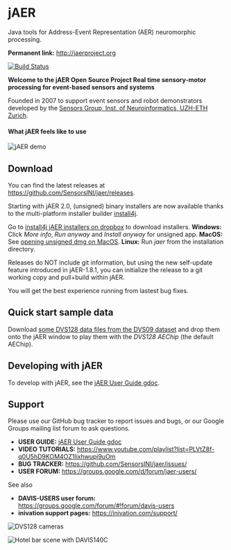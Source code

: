 # jAER
Java tools for Address-Event Representation (AER) neuromorphic processing. 

**Permanent link:** http://jaerproject.org

[![Build Status](https://travis-ci.org/SensorsINI/jaer.svg?branch=master)](https://travis-ci.org/SensorsINI/jaer)

**Welcome to the jAER Open Source Project
Real time sensory-motor processing for event-based sensors and systems**

Founded in 2007 to support event sensors and robot demonstrators developed by the [Sensors Group, Inst. of Neuroinformatics, UZH-ETH Zurich](https://sensors.ini.uzh.ch). 

#### What jAER feels like to use

![jAER demo](/images/using_jaer_2021-01-22_08-16-47_1.gif)

## Download

You can find the latest releases at <https://github.com/SensorsINI/jaer/releases>. 

Starting with jAER 2.0, (unsigned) binary installers are now available thanks to the 
multi-platform installer builder [install4j](https://www.ej-technologies.com/products/install4j/overview.html). 

Go to [install4j jAER installers on dropbox](https://www.dropbox.com/scl/fo/ibqmrztay51g7fg5d7mu3/h?rlkey=ulwos9lxmv38rrv5x1flic9z2&dl=0) to download installers. 
**Windows:** Click *More info*, *Run anyway* and *Install anyway* for unsigned app.
**MacOS:** See [opening unsigned dmg on MacOS](https://support.apple.com/guide/mac-help/open-a-mac-app-from-an-unidentified-developer-mh40616/mac).
**Linux:** Run *jaer* from the installation directory.

Releases do NOT include git information, but using the new self-update feature introduced in jAER-1.8.1, 
you can initialize the release to a git working copy and pull+build within jAER. 

You will get the best experience running from lastest bug fixes. 

## Quick start sample data

Download [some DVS128 data files from the DVS09 dataset](https://docs.google.com/document/d/16b4H78f4vG_QvYDK2Tq0sNBA-y7UFnRbNnsGbD1jJOg/edit?usp=sharing) and
drop them onto the jAER window to play them with the *DVS128* *AEChip* (the default AEChip).

## Developing with jAER

To develop with jAER, see the [jAER User Guide gdoc](https://docs.google.com/document/d/1fb7VA8tdoxuYqZfrPfT46_wiT1isQZwTHgX8O22dJ0Q/edit?usp=sharing). 

## Support

Please use our GitHub bug tracker to report issues and bugs, or our Google Groups mailing list forum to ask questions.

* **USER GUIDE:** [jAER User Guide gdoc](https://docs.google.com/document/d/1fb7VA8tdoxuYqZfrPfT46_wiT1isQZwTHgX8O22dJ0Q/edit?usp=sharing)
* **VIDEO TUTORIALS:** https://www.youtube.com/playlist?list=PLVtZ8f-q0U5hD9KOM4OZ1lixhwupj9uOm
* **BUG TRACKER:** https://github.com/SensorsINI/jaer/issues/
* **USER FORUM:** https://groups.google.com/d/forum/jaer-users/

See also
* **DAVIS-USERS user forum:** https://groups.google.com/forum/#!forum/davis-users
* **inivation support pages:** https://inivation.com/support/

![DVS128 cameras](/images/dvs128cameras.jpg)

![Hotel bar scene with DAVIS140C](/images/HotelBarDavis.png)

